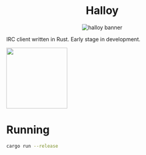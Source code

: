 <div align="center">
  
# Halloy
![halloy banner](https://github.com/casperstorm/halloy/assets/2248455/4e748126-bf8d-405e-92af-aee5ebd95a8e)

</div>

IRC client written in Rust. Early stage in development.  

<a href="https://github.com/iced-rs/iced">
  <img src="https://gist.githubusercontent.com/hecrj/ad7ecd38f6e47ff3688a38c79fd108f0/raw/74384875ecbad02ae2a926425e9bcafd0695bade/color.svg" width="160px">
</a>

# Running

```sh
cargo run --release
```

